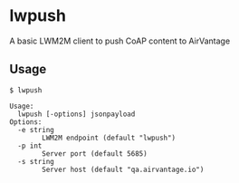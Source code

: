 # lwpush
A basic LWM2M client to push CoAP content to AirVantage

## Usage
```console
$ lwpush

Usage:
  lwpush [-options] jsonpayload
Options:
  -e string
    	LWM2M endpoint (default "lwpush")
  -p int
    	Server port (default 5685)
  -s string
    	Server host (default "qa.airvantage.io")
```
